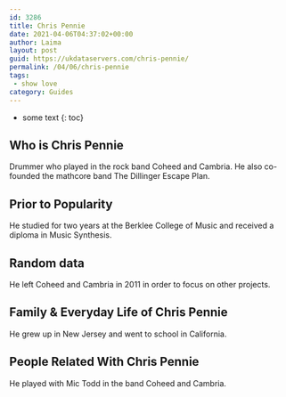 ```yaml
---
id: 3286
title: Chris Pennie
date: 2021-04-06T04:37:02+00:00
author: Laima
layout: post
guid: https://ukdataservers.com/chris-pennie/
permalink: /04/06/chris-pennie
tags:
 - show love
category: Guides
---
```


* some text
{: toc}


## Who is Chris Pennie
                  
                  
                  
Drummer who played in the rock band Coheed and Cambria. He also co-founded the mathcore band The Dillinger Escape Plan.
                  
              
            
              
            
                
                
                
## Prior to Popularity
                  
                  
                  
He studied for two years at the Berklee College of Music and received a diploma in Music Synthesis.
                  
              
            
              
            
                
                
                
## Random data
                  
                  
                  
He left Coheed and Cambria in 2011 in order to focus on other projects.
                  
              
            
              
            
                
                
                
## Family & Everyday Life of Chris Pennie
                  
                  
                  
He grew up in New Jersey and went to school in California.
                  
              
            
              
            
                
                
                
## People Related With Chris Pennie
                  
                  
                  
He played with Mic Todd in the band Coheed and Cambria.
                  
              
            
              
            
                
              
            
              
              
            
            
              
            
          
          
          